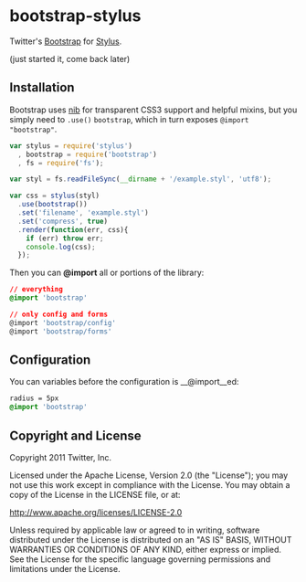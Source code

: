 
# bootstrap-stylus

  Twitter's [Bootstrap](https://github.com/twitter/bootstrap) for [Stylus](https://github.com/learnboost/stylus).
  
  (just started it, come back later)

## Installation

 Bootstrap uses [nib](https://github.com/visionmedia/nib) for transparent CSS3 support and helpful mixins, but you simply need to `.use()` `bootstrap`, which in turn exposes `@import "bootstrap"`.

```js
var stylus = require('stylus')
  , bootstrap = require('bootstrap')
  , fs = require('fs');

var styl = fs.readFileSync(__dirname + '/example.styl', 'utf8');

var css = stylus(styl)
  .use(bootstrap())
  .set('filename', 'example.styl')
  .set('compress', true)
  .render(function(err, css){
    if (err) throw err;
    console.log(css);
  });
```

Then you can __@import__ all or portions of the library:

```css
// everything
@import 'bootstrap'

// only config and forms
@import 'bootstrap/config'
@import 'bootstrap/forms'
```

## Configuration

You can variables before the configuration is __@import__ed:

```css
radius = 5px
@import 'bootstrap'
```

Copyright and License
---------------------

Copyright 2011 Twitter, Inc.

Licensed under the Apache License, Version 2.0 (the "License");
you may not use this work except in compliance with the License.
You may obtain a copy of the License in the LICENSE file, or at:

   http://www.apache.org/licenses/LICENSE-2.0

Unless required by applicable law or agreed to in writing, software
distributed under the License is distributed on an "AS IS" BASIS,
WITHOUT WARRANTIES OR CONDITIONS OF ANY KIND, either express or implied.
See the License for the specific language governing permissions and
limitations under the License.
